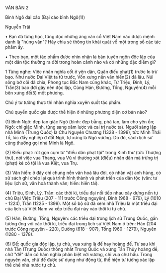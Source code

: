 VĂN BẢN 2

Bình Ngô đại cáo
(Đại cáo bình Ngô(1))

Nguyễn Trãi

• Bạn đã từng học, từng đọc những áng văn cổ Việt Nam nào được mệnh danh là "hùng văn"? Hãy chia sẻ thông tin khái quát về một trong số các tác phẩm ấy.

• Theo bạn, một tác phẩm được nhìn nhận là bản tuyên ngôn độc lập của một dân tộc thường ra đời trong hoàn cảnh nào và có những đặc điểm gì?

1 Từng nghe:
Việc nhân nghĩa cốt ở yên dân,
Quân điếu phạt(1) trước lo trừ bạo.
Như nước Đại Việt ta từ trước,
Vốn xưng nền văn hiến(2) đã lâu.
Núi sông bờ cõi đã chia,
Phong tục Bắc Nam cũng khác,
Từ Triệu, Đinh, Lý, Trần(3) bao đời gây nên độc lập,
Cùng Hán, Đường, Tống, Nguyên(4) mỗi bên xưng đế(5) một phương.

Chú ý tư tưởng thực thi nhân nghĩa xuyên suốt tác phẩm.

Chủ quyền quốc gia được thể hiện ở những phương diện cơ bản nào?

(1) Bình Ngô: đẹp tan giặc Ngô (bình: đẹp bằng, phá tan, làm cho yên ổn; Ngô: chỉ giặc Minh, từng sang xâm lược và cai trị nước ta). Người sáng lập nhà Minh (Trung Quốc) là Chu Nguyên Chương (1328 - 1398), tức Minh Thái Tổ, lúc đầy nghiệp ở đất Ngô, tự xưng là Ngô vương. Do đó, sách lịch sử cũng thường gọi nhà Minh là Ngô.

(2) Điếu phạt: rút gọn cụm từ "điếu dân phạt tội" trong Kinh thư (tức Thượng thư), nói việc vua Thang, vua Vũ vì thương xót (điếu) nhân dân mà trừng trị (phạt) kẻ có tội là vua Kiệt, vua Trụ.

(3) Văn hiến: ở đây chỉ chung nền văn hoá lâu đời, có nhân vật anh hùng, có sử sách ghi chép lại quá trình hình thành và phát triển của dân tộc (văn: tư liệu lịch sử, văn hoá thành văn; hiến: hiền tài).

(4) Triệu, Đinh, Lý, Trần: các thời kì, triều đại nối tiếp nhau xây dựng nền tự chủ Đại Việt: Triệu (207 - 111 trước Công nguyên), Đinh (968 - 979), Lý (1010 - 1224), Trần (1225 - 1399). Một số bộ sử đã xem nhà Triệu là một triều đại của lịch sử Việt Nam và xếp triều đại này vào thời kì tự chủ.

(5) Hán, Đường, Tống, Nguyên: các triều đại trong lịch sử Trung Quốc, gần tương ứng với các thời kì, triều đại trong lịch sử Việt Nam ở trên: Hán (204 trước Công nguyên - 220), Đường (618 - 907), Tống (960 - 1279), Nguyên (1280 - 1378).

(6) Đế: quốc gia độc lập, tự chủ, vua xưng là đế hay hoàng đế. Từ sau khi nhà Tần (Trung Quốc) thống nhất Trung Quốc và xưng Tần Thủy hoàng đế, chữ "đế" dần có hàm nghĩa phân biệt với vương, chỉ vua chư hầu. Trong nguyên văn, chữ đế được sử dụng như động từ, thể hiện tư tưởng xác lập thể chế nhà nước tự chủ.